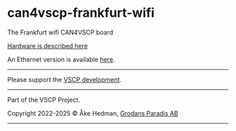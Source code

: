 # can4vscp-frankfurt-wifi
The Frankfurt wifi CAN4VSCP board

[Hardware is described here](https://github.com/grodansparadis/vscp-din-wireless-esp32-can-z102)

An Ethernet version is available [here](https://github.com/grodansparadis/can4vscp-frankfurt-eth).

<hr>
Please support the <a href="https://www.vscp.org">VSCP development</a>. 

<hr>

Part of the VSCP Project.

Copyright 2022-2025 © Åke Hedman, [Grodans Paradis AB](https://www.grodansparadis.com)

<hr>
